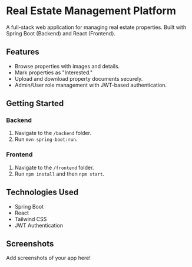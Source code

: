 # Real Estate Management Platform

A full-stack web application for managing real estate properties. Built with Spring Boot (Backend) and React (Frontend).

## Features
- Browse properties with images and details.
- Mark properties as "Interested."
- Upload and download property documents securely.
- Admin/User role management with JWT-based authentication.

## Getting Started
### Backend
1. Navigate to the `/backend` folder.
2. Run `mvn spring-boot:run`.

### Frontend
1. Navigate to the `/frontend` folder.
2. Run `npm install` and then `npm start`.

## Technologies Used
- Spring Boot
- React
- Tailwind CSS
- JWT Authentication

## Screenshots
Add screenshots of your app here!

